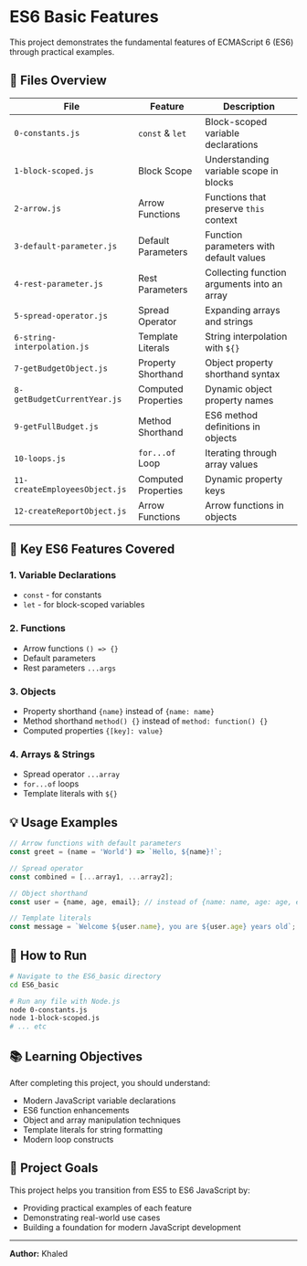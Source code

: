 # ES6 Basic Features

This project demonstrates the fundamental features of ECMAScript 6 (ES6) through practical examples.

## 📁 Files Overview

| File | Feature | Description |
|------|---------|-------------|
| `0-constants.js` | `const` & `let` | Block-scoped variable declarations |
| `1-block-scoped.js` | Block Scope | Understanding variable scope in blocks |
| `2-arrow.js` | Arrow Functions | Functions that preserve `this` context |
| `3-default-parameter.js` | Default Parameters | Function parameters with default values |
| `4-rest-parameter.js` | Rest Parameters | Collecting function arguments into an array |
| `5-spread-operator.js` | Spread Operator | Expanding arrays and strings |
| `6-string-interpolation.js` | Template Literals | String interpolation with `${}` |
| `7-getBudgetObject.js` | Property Shorthand | Object property shorthand syntax |
| `8-getBudgetCurrentYear.js` | Computed Properties | Dynamic object property names |
| `9-getFullBudget.js` | Method Shorthand | ES6 method definitions in objects |
| `10-loops.js` | `for...of` Loop | Iterating through array values |
| `11-createEmployeesObject.js` | Computed Properties | Dynamic property keys |
| `12-createReportObject.js` | Arrow Functions | Arrow functions in objects |

## 🚀 Key ES6 Features Covered

### 1. Variable Declarations
- `const` - for constants
- `let` - for block-scoped variables

### 2. Functions
- Arrow functions `() => {}`
- Default parameters
- Rest parameters `...args`

### 3. Objects
- Property shorthand `{name}` instead of `{name: name}`
- Method shorthand `method() {}` instead of `method: function() {}`
- Computed properties `{[key]: value}`

### 4. Arrays & Strings
- Spread operator `...array`
- `for...of` loops
- Template literals with `${}`

## 💡 Usage Examples

```javascript
// Arrow functions with default parameters
const greet = (name = 'World') => `Hello, ${name}!`;

// Spread operator
const combined = [...array1, ...array2];

// Object shorthand
const user = {name, age, email}; // instead of {name: name, age: age, email: email}

// Template literals
const message = `Welcome ${user.name}, you are ${user.age} years old`;
```

## 🔧 How to Run

```bash
# Navigate to the ES6_basic directory
cd ES6_basic

# Run any file with Node.js
node 0-constants.js
node 1-block-scoped.js
# ... etc
```

## 📚 Learning Objectives

After completing this project, you should understand:
- Modern JavaScript variable declarations
- ES6 function enhancements
- Object and array manipulation techniques
- Template literals for string formatting
- Modern loop constructs

## 🎯 Project Goals

This project helps you transition from ES5 to ES6 JavaScript by:
- Providing practical examples of each feature
- Demonstrating real-world use cases
- Building a foundation for modern JavaScript development

---

**Author:** Khaled  